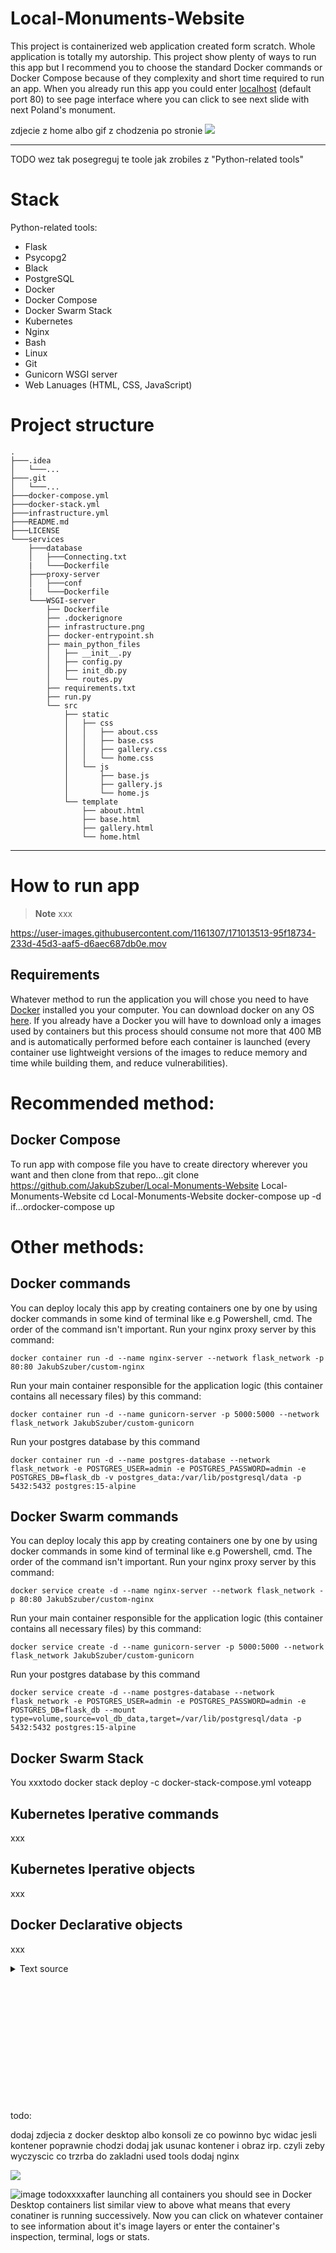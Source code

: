 # Local-Monuments-Website
This project is containerized web application created form scratch. Whole application is totally my autorship. This project show plenty of ways to run this app but I recommend you to choose the standard Docker commands or Docker Compose because of they complexity and short time required to run an app. When you already run this app you could enter [localhost](https://localhost:80) (default port 80) to see page interface where you can click to see next slide with next Poland's monument.

zdjecie z home albo gif z chodzenia po stronie
![](https://cdn.dribbble.com/users/1491488/screenshots/5096807/gif.gif) 

---

TODO wez tak posegreguj te toole jak zrobiles z "Python-related tools"
# Stack
Python-related tools:
- Flask
- Psycopg2
- Black
- PostgreSQL
- Docker
- Docker Compose
- Docker Swarm Stack
- Kubernetes
- Nginx
- Bash
- Linux
- Git
- Gunicorn WSGI server
- Web Lanuages (HTML, CSS, JavaScript)

# Project structure
```$ tree Local-Monuments-Website
.
├───.idea
│   └───...
├───.git
│   └───...
├───docker-compose.yml
├───docker-stack.yml
├───infrastructure.yml
├───README.md
├───LICENSE
└───services
    ├───database
    │   ├───Connecting.txt
    |   └───Dockerfile
    ├───proxy-server
    │   ├───conf
    |   └───Dockerfile
    └───WSGI-server
        ├── Dockerfile
        ├── .dockerignore
        ├── infrastructure.png
        ├── docker-entrypoint.sh
        ├── main_python_files
        │   ├── __init__.py
        │   ├── config.py
        │   ├── init_db.py
        │   └── routes.py
        ├── requirements.txt
        ├── run.py
        └── src                    
            ├── static
            │   ├── css
            │   │   ├── about.css
            │   │   ├── base.css
            │   │   ├── gallery.css
            │   │   └── home.css
            │   └── js
            │       ├── base.js
            │       ├── gallery.js
            │       └── home.js
            └── template
                ├── about.html
                ├── base.html
                ├── gallery.html
                └── home.html
```

---

# How to run app
> **Note**
> xxx

https://user-images.githubusercontent.com/1161307/171013513-95f18734-233d-45d3-aaf5-d6aec687db0e.mov

## Requirements
Whatever method to run the application you will chose you need to have [Docker](https://www.docker.com/) installed you your computer. You can download docker on any OS [here](https://docs.docker.com/get-docker/). If you already have a Docker you will have to download only a images used by containers but this process should consume not more that 400 MB and is automatically performed before each container is launched (every container use lightweight versions of the images to reduce memory and time while building them, and reduce vulnerabilities).

# Recommended method:
## Docker Compose

To run app with compose file you have to create directory wherever you want and then clone from that repo...git clone https://github.com/JakubSzuber/Local-Monuments-Website Local-Monuments-Website
cd Local-Monuments-Website docker-compose up -d if...ordocker-compose up

# Other methods:
## Docker commands
You can deploy localy this app by creating containers one by one by using docker commands in some kind of terminal like e.g Powershell, cmd. The order of the command isn't important.
Run your nginx proxy server by this command:
```shell
docker container run -d --name nginx-server --network flask_network -p 80:80 JakubSzuber/custom-nginx
```

Run your main container responsible for the application logic (this container contains all necessary files) by this command:
```shell
docker container run -d --name gunicorn-server -p 5000:5000 --network flask_network JakubSzuber/custom-gunicorn
```

Run your postgres database by this command
```shell
docker container run -d --name postgres-database --network flask_network -e POSTGRES_USER=admin -e POSTGRES_PASSWORD=admin -e POSTGRES_DB=flask_db -v postgres_data:/var/lib/postgresql/data -p 5432:5432 postgres:15-alpine
```

## Docker Swarm commands
You can deploy localy this app by creating containers one by one by using docker commands in some kind of terminal like e.g Powershell, cmd. The order of the command isn't important.
Run your nginx proxy server by this command:
```shell
docker service create -d --name nginx-server --network flask_network -p 80:80 JakubSzuber/custom-nginx
```

Run your main container responsible for the application logic (this container contains all necessary files) by this command:
```shell
docker service create -d --name gunicorn-server -p 5000:5000 --network flask_network JakubSzuber/custom-gunicorn
```

Run your postgres database by this command
```shell
docker service create -d --name postgres-database --network flask_network -e POSTGRES_USER=admin -e POSTGRES_PASSWORD=admin -e POSTGRES_DB=flask_db --mount type=volume,source=vol_db_data,target=/var/lib/postgresql/data -p 5432:5432 postgres:15-alpine
```

## Docker Swarm Stack
You xxxtodo
docker stack deploy -c docker-stack-compose.yml voteapp

## Kubernetes Iperative commands
xxx

## Kubernetes Iperative objects
xxx

## Docker Declarative objects
xxx


<details><summary>Text source</summary>

https://pl.wikipedia.org/wiki/Kolegiata_Naj%C5%9Bwi%C4%99tszej_Maryi_Panny_Kr%C3%B3lowej_%C5%9Awiata_w_Stargardzie
https://www.pomorzezachodnie.travel/Zaplanuj_pobyt-Przydatne_informacje-Miejsca_kultu_religijnego-Kosciol_Rzymskokatolicki/a,4146/Kosciol_pw_sw_Jana_Chrzciciela
https://pl.wikipedia.org/wiki/Ko%C5%9Bci%C3%B3%C5%82_%C5%9Bw._Jana_w_Stargardzie
https://pl.wikipedia.org/wiki/Brama_Pyrzycka_w_Stargardzie
https://pomorzezachodnie.travel/Poznawaj-Dziedzictwo_Pomorza-Fortyfikacje_i_militaria-Obwarowania_miejskie/a,6195/Brama_Pyrzycka
https://sciaga.pl/tekst/51768-52-stargardzkie_zabytki_brama_pyrzycka
https://pl.wikipedia.org/wiki/Brama_Wa%C5%82owa
https://pomorzezachodnie.travel/Spedzaj_czas-Kulturalnie-Galerie/a,5123/Brama_Walowa
https://pl.wikipedia.org/wiki/Brama_M%C5%82y%C5%84ska_w_Stargardzie
http://baza-turystyczna.eu/wojewodztwo-zachodnio-pomorskie--4/miasto-stargard_szczecinski--66/zabytki/obiekt-brama_portowa_mlynska--120/
https://pl.wikipedia.org/wiki/Wie%C5%BCa_ci%C5%9Bnie%C5%84
http://baza-turystyczna.eu/wojewodztwo-zachodnio-pomorskie--4/miasto-stargard_szczecinski--66/zabytki/obiekt-wieza_cisnien--118/
https://pl.wikipedia.org/wiki/Wie%C5%BCa_ci%C5%9Bnie%C5%84_w_Stargardzie
https://www.wikiwand.com/pl/Wie%C5%BCa_ci%C5%9Bnie%C5%84_w_Stargardzie
https://pomorzezachodnie.travel/Poznawaj-Dziedzictwo_Pomorza-Zabytki_techniki_i_inzynierii/a,6197/Wieza_cisnien
https://pl.wikipedia.org/wiki/Baszta
https://pl.wikipedia.org/wiki/Baszta_Morze_Czerwone
https://pomorzezachodnie.travel/Poznawaj-Dziedzictwo_Pomorza-Fortyfikacje_i_militaria-Obwarowania_miejskie/a,6196/Baszta_Morze_Czerwone
https://tropter.com/pl/polska/stargard/baszta-morze-czerwone
https://pl.wikipedia.org/wiki/Baszta_Bia%C5%82og%C5%82%C3%B3wka
https://www.polska.travel/pl/muzea/baszta-bialoglowka
https://pl.wikipedia.org/wiki/Ratusz_w_Stargardzie
https://pomorzezachodnie.travel/Zaplanuj_pobyt-Przydatne_informacje-Urzedy_publiczne/a,2763/Urzad_Miasta_Stargard_Ratusz_Staromiejski_
https://zabytek.pl/pl/obiekty/stargard-ratusz)

Links to each used image is in the file [init_db.py](https://github.com/JakubSzuber/Local-Monuments-Website/blob/main/services/web/main_python_files/init_db.py)
 
</details>








<br><br><br><br><br><br><br><br><br><br><br><br>
todo:

dodaj zdjecia z docker desktop albo konsoli ze co powinno byc widac jesli kontener poprawnie chodzi
dodaj jak usunac kontener i obraz irp. czyli zeby wyczyscic co trzrba
do zakladni used tools dodaj nginx


![](https://www.contrastsecurity.com/hs-fs/hubfs/images/DevOps%20Solutions/devops-old-way.gif?width=1322&name=devops-old-way.gif)

![image](https://user-images.githubusercontent.com/90647840/209741199-e433f15f-7473-4e12-8705-b3c049ba8bd7.png)
todoxxxxafter launching all containers you should see in Docker Desktop containers list similar view to above what means that every conatiner is running successively. Now you can click on whatever container to see information about it's image layers or enter the container's inspection, terminal, logs or stats.
